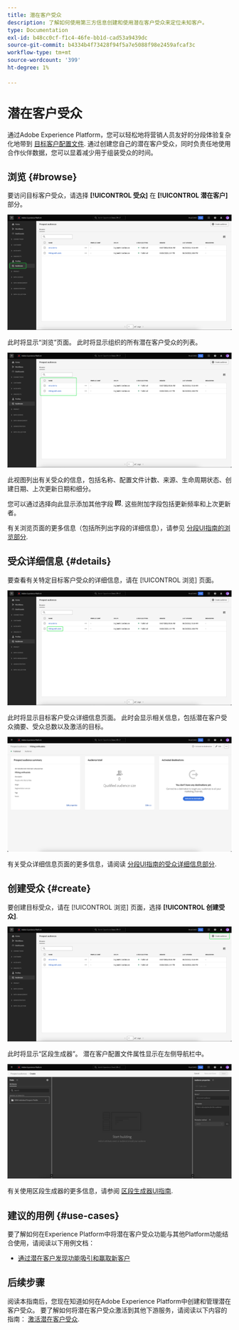 ```yaml
---
title: 潜在客户受众
description: 了解如何使用第三方信息创建和使用潜在客户受众来定位未知客户。
type: Documentation
exl-id: b48cc0cf-f1c4-46fe-bb1d-cad53a9439dc
source-git-commit: b4334b4f73428f94f5a7e5088f98e2459afcaf3c
workflow-type: tm+mt
source-wordcount: '399'
ht-degree: 1%

---
```


# 潜在客户受众

通过Adobe Experience Platform，您可以轻松地将营销人员友好的分段体验复杂化地带到 [目标客户配置文件](../../profile/ui/prospect-profile.md). 通过创建您自己的潜在客户受众，同时负责任地使用合作伙伴数据，您可以显着减少用于组装受众的时间。

## 浏览 {#browse}

要访问目标客户受众，请选择 **[!UICONTROL 受众]** 在 **[!UICONTROL 潜在客户]** 部分。

![此 [!UICONTROL 受众] 按钮在中高亮显示 [!UICONTROL 潜在客户] 部分。](../images/ui/prospect-audience/prospect-audiences.png)

此时将显示“浏览”页面。 此时将显示组织的所有潜在客户受众的列表。

![属于组织的潜在客户受众将突出显示。](../images/ui/prospect-audience/browse-audiences.png)

此视图列出有关受众的信息，包括名称、配置文件计数、来源、生命周期状态、创建日期、上次更新日期和细分。

您可以通过选择向此显示添加其他字段 ![过滤器属性图标](../images/ui/prospect-audience/filter-attribute.png). 这些附加字段包括更新频率和上次更新者。

有关浏览页面的更多信息（包括所列出字段的详细信息），请参见 [分段UI指南的浏览部分](./overview.md#browse).

## 受众详细信息 {#details}

要查看有关特定目标客户受众的详细信息，请在 [!UICONTROL 浏览] 页面。

![突出显示特定的潜在客户受众。](../images/ui/prospect-audience/select-specific-audience.png)

此时将显示目标客户受众详细信息页面。 此时会显示相关信息，包括潜在客户受众摘要、受众总数以及激活的目标。

![此时将显示目标客户受众详细信息页面。](../images/ui/prospect-audience/audience-details.png)

有关受众详细信息页面的更多信息，请阅读 [分段UI指南的受众详细信息部分](./overview.md).

## 创建受众 {#create}

要创建目标受众，请在 [!UICONTROL 浏览] 页面，选择 **[!UICONTROL 创建受众]**.

![此 [!UICONTROL 创建受众] 按钮在潜在客户受众浏览页面上突出显示。](../images/ui/prospect-audience/select-create-audience.png)

此时将显示“区段生成器”。 潜在客户配置文件属性显示在左侧导航栏中。

![此时将显示“区段生成器”。 请注意，只有目标客户配置文件分类才有可用属性。](../images/ui/prospect-audience/segment-builder.png)

有关使用区段生成器的更多信息，请参阅 [区段生成器UI指南](./segment-builder.md).

## 建议的用例 {#use-cases}

要了解如何在Experience Platform中将潜在客户受众功能与其他Platform功能结合使用，请阅读以下用例文档：

- [通过潜在客户发现功能吸引和赢取新客户](../../rtcdp/partner-data/prospecting.md)

## 后续步骤

阅读本指南后，您现在知道如何在Adobe Experience Platform中创建和管理潜在客户受众。 要了解如何将潜在客户受众激活到其他下游服务，请阅读以下内容的指南： [激活潜在客户受众](../../destinations/ui/activate-prospect-audiences.md).
